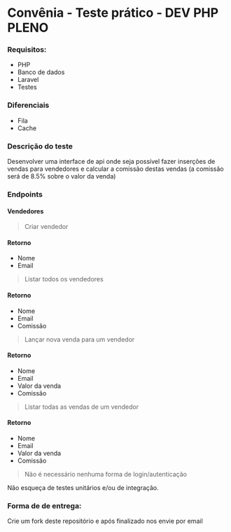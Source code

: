 # Convênia - Teste prático - DEV PHP PLENO

### Requisitos:
- PHP
- Banco de dados
- Laravel
- Testes

### Diferenciais
- Fila
- Cache

### Descrição do teste

Desenvolver uma interface de api onde seja possível fazer inserções de vendas para vendedores e calcular a comissão destas vendas (a comissão será de 8.5% sobre o valor da venda)

### Endpoints

#### Vendedores

> Criar vendedor

#### Retorno
- Nome
- Email

> Listar todos os vendedores

#### Retorno
- Nome
- Email
- Comissão

> Lançar nova venda para um vendedor

#### Retorno
- Nome
- Email
- Valor da venda
- Comissão

> Listar todas as vendas de um vendedor

#### Retorno
- Nome
- Email
- Valor da venda
- Comissão



> Não é necessário nenhuma forma de login/autenticação

Não esqueça de testes unitários e/ou de integração.

### Forma de de entrega:

Crie um fork deste repositório e após finalizado nos envie por email


